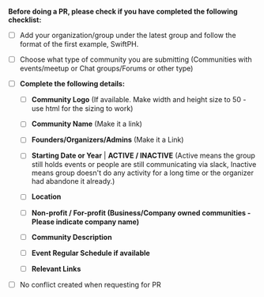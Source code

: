 **Before doing a PR, please check if you have completed the following checklist:**

  - [ ] Add your organization/group under the latest group and follow the format of the first example, SwiftPH.
  - [ ] Choose what type of community you are submitting (Communities with events/meetup or Chat groups/Forums or other type)

  - [ ] **Complete the following details:**

    - [ ] **Community Logo** (If available. Make width and height size to 50 - use html for the sizing to work)

    - [ ] **Community Name** (Make it a link)

    - [ ] **Founders/Organizers/Admins** (Make it a Link)

    - [ ] **Starting Date or Year** | **ACTIVE / INACTIVE** (Active means the group still holds events or people are still communicating via slack, Inactive means group doesn't do any activity for a long time or the organizer had abandone it already.)

    - [ ] **Location**

    - [ ] **Non-profit / For-profit (Business/Company owned communities - Please indicate company name)** 

    - [ ] **Community Description**

    - [ ] **Event Regular Schedule if available**

    - [ ] **Relevant Links**

  - [ ] No conflict created when requesting for PR
